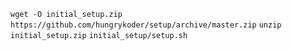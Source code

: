 `wget -O initial_setup.zip https://github.com/hungrykoder/setup/archive/master.zip`
`unzip initial_setup.zip`
`initial_setup/setup.sh`

